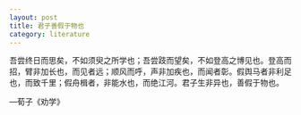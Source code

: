 ```yaml
---
layout: post
title: 君子善假于物也
category: literature
---
```


吾尝终日而思矣，不如须臾之所学也；吾尝跂而望矣，不如登高之博见也。登高而招，臂非加长也，而见者远；顺风而呼，声非加疾也，而闻者彰。假舆马者非利足也，而致千里；假舟楫者，非能水也，而绝江河。君子生非异也，善假于物也。

—荀子《劝学》
